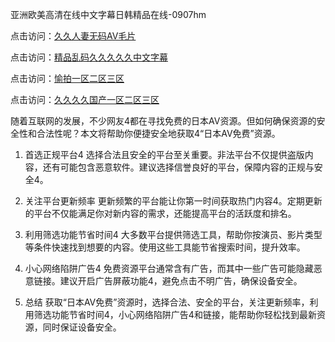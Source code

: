 亚洲欧美高清在线中文字幕日韩精品在线-0907hm

点击访问：<a href="https://heiliaoow5kzm.pages.dev">久久人妻无码AⅤ毛片</a>

点击访问：<a href="https://heiliaowzu4ur.pages.dev">精品乱码久久久久久中文字幕</a>

点击访问：<a href="https://heiliao2dmwwy.pages.dev">愉拍一区二区三区</a>

点击访问：<a href="https://heiliaoxqkkct.pages.dev">久久久久国产一区二区三区</a>


随着互联网的发展，不少网友4都在寻找免费的日本AV资源。但如何确保资源的安全性和合法性呢？本文将帮助你便捷安全地获取4“日本AV免费”资源。

1. 首选正规平台4
选择合法且安全的平台至关重要。非法平台不仅提供盗版内容，还有可能包含恶意软件。建议选择信誉良好的平台，保障内容的正规与安全4。

2. 关注平台更新频率
更新频繁的平台能让你第一时间获取热门内容4。定期更新的平台不仅能满足你对新内容的需求，还能提高平台的活跃度和排名。

3. 利用筛选功能节省时间4
大多数平台提供筛选工具，帮助你按演员、影片类型等条件快速找到想要的内容。使用这些工具能节省搜索时间，提升效率。

4. 小心网络陷阱广告4
免费资源平台通常含有广告，而其中一些广告可能隐藏恶意链接。建议开启广告屏蔽功能4，避免点击不明广告，确保设备安全。

5. 总结
获取“日本AV免费”资源时，选择合法、安全的平台，关注更新频率，利用筛选功能节省时间4，小心网络陷阱广告4和链接，能帮助你轻松找到最新资源，同时保证设备安全。

<span style="display:none;">[Canonical link]( ）</span>

